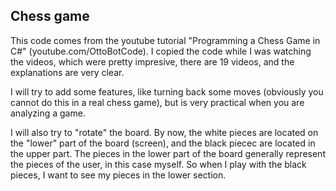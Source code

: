 ## Chess game

This code comes from the youtube tutorial "Programming a Chess Game in C#" (youtube.com/OttoBotCode). I copied the code while I was watching the videos,
which were pretty impresive, there are 19 videos, and the explanations are very clear.

I will try to add some features, like turning back some moves (obviously you cannot do this in a real chess game), but is very practical when you are analyzing a game.

I will also try to "rotate" the board. By now, the white pieces are located on the "lower" part of the board (screen), and the black piecec are located in the upper part.
The pieces in the lower part of the board generally represent the pieces of the user, in this case myself. So when I play with the black pieces, I want to see my pieces in the lower section.



